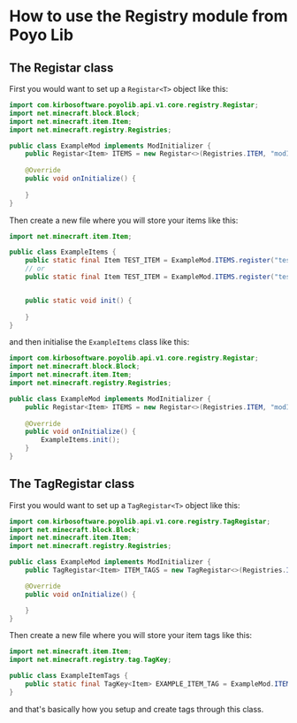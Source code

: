 # How to use the Registry module from Poyo Lib

## The Registar class
First you would want to set up a `Registar<T>` object like this:
```java
import com.kirbosoftware.poyolib.api.v1.core.registry.Registar;
import net.minecraft.block.Block;
import net.minecraft.item.Item;
import net.minecraft.registry.Registries;

public class ExampleMod implements ModInitializer {
    public Registar<Item> ITEMS = new Registar<>(Registries.ITEM, "modId");
    
    @Override
    public void onInitialize() {
        
    }
}
```
Then create a new file where you will store your items like this:
```java
import net.minecraft.item.Item;

public class ExampleItems {
    public static final Item TEST_ITEM = ExampleMod.ITEMS.register("test_item", new Item(new Item.Settings()));
    // or
    public static final Item TEST_ITEM = ExampleMod.ITEMS.register("test_item", () -> new Item(new Item.Settings()));


    public static void init() {
        
    }
}
```
and then initialise the `ExampleItems` class like this:
```java
import com.kirbosoftware.poyolib.api.v1.core.registry.Registar;
import net.minecraft.block.Block;
import net.minecraft.item.Item;
import net.minecraft.registry.Registries;

public class ExampleMod implements ModInitializer {
    public Registar<Item> ITEMS = new Registar<>(Registries.ITEM, "modId");
   
    @Override
    public void onInitialize() {
        ExampleItems.init();
    }
}
```

## The TagRegistar class
First you would want to set up a `TagRegistar<T>` object like this:

```java
import com.kirbosoftware.poyolib.api.v1.core.registry.TagRegistar;
import net.minecraft.block.Block;
import net.minecraft.item.Item;
import net.minecraft.registry.Registries;

public class ExampleMod implements ModInitializer {
    public TagRegistar<Item> ITEM_TAGS = new TagRegistar<>(Registries.ITEM, "modId");

    @Override
    public void onInitialize() {

    }
}
```
Then create a new file where you will store your item tags like this:

```java
import net.minecraft.item.Item;
import net.minecraft.registry.tag.TagKey;

public class ExampleItemTags {
    public static final TagKey<Item> EXAMPLE_ITEM_TAG = ExampleMod.ITEM_TAGS.register("test_item");
}
```
and that's basically how you setup and create tags through this class.